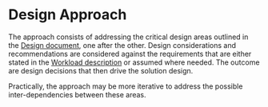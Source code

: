 # Design Approach

The approach consists of addressing the critical design areas outlined in the [Design document](https://pages.github.kyndryl.net/OCTO/azure/lzdesign/lzdesignapproach/), one after the other. Design considerations and recommendations are considered against the requirements that are either stated in the [Workload description](./wldescription.md) or assumed where needed. The outcome are design decisions that then drive the solution design.   

Practically, the approach may be more iterative to address the possible inter-dependencies between these areas.

